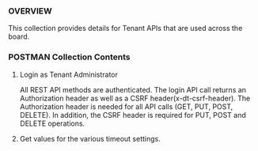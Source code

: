 ### OVERVIEW 
This collection provides details for Tenant APIs that are used across the board.

### POSTMAN Collection Contents
1. Login as Tenant Administrator

	All REST API methods are authenticated. The login API call returns an Authorization header as well as a CSRF header(x-dt-csrf-header). The Authorization header is needed for all API calls (GET, PUT, POST, DELETE). In addition, the CSRF header is required for PUT, POST and DELETE operations.
	
2. Get values for the various timeout settings.

